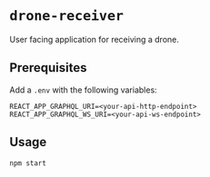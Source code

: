 # `drone-receiver`

User facing application for receiving a drone.

## Prerequisites

Add a `.env` with the following variables:

```
REACT_APP_GRAPHQL_URI=<your-api-http-endpoint>
REACT_APP_GRAPHQL_WS_URI=<your-api-ws-endpoint>
```

## Usage

```
npm start
```
